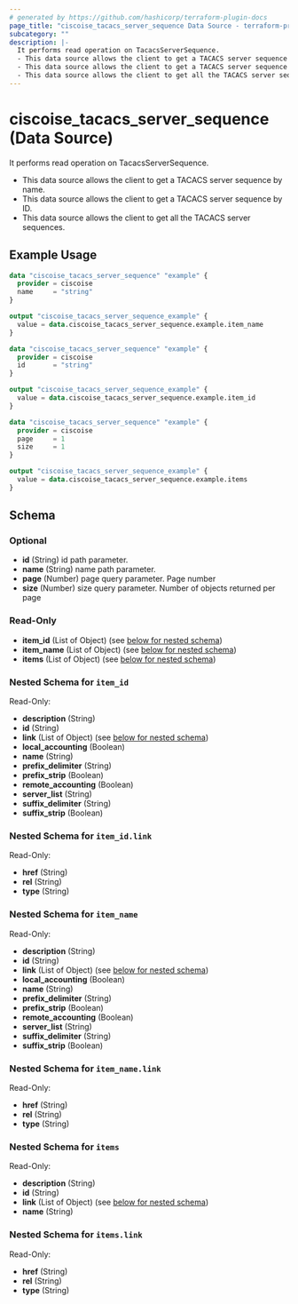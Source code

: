 ```yaml
---
# generated by https://github.com/hashicorp/terraform-plugin-docs
page_title: "ciscoise_tacacs_server_sequence Data Source - terraform-provider-ciscoise"
subcategory: ""
description: |-
  It performs read operation on TacacsServerSequence.
  - This data source allows the client to get a TACACS server sequence by name.
  - This data source allows the client to get a TACACS server sequence by ID.
  - This data source allows the client to get all the TACACS server sequences.
---
```


# ciscoise_tacacs_server_sequence (Data Source)

It performs read operation on TacacsServerSequence.

- This data source allows the client to get a TACACS server sequence by name.
- This data source allows the client to get a TACACS server sequence by ID.
- This data source allows the client to get all the TACACS server sequences.

## Example Usage

```terraform
data "ciscoise_tacacs_server_sequence" "example" {
  provider = ciscoise
  name     = "string"
}

output "ciscoise_tacacs_server_sequence_example" {
  value = data.ciscoise_tacacs_server_sequence.example.item_name
}

data "ciscoise_tacacs_server_sequence" "example" {
  provider = ciscoise
  id       = "string"
}

output "ciscoise_tacacs_server_sequence_example" {
  value = data.ciscoise_tacacs_server_sequence.example.item_id
}

data "ciscoise_tacacs_server_sequence" "example" {
  provider = ciscoise
  page     = 1
  size     = 1
}

output "ciscoise_tacacs_server_sequence_example" {
  value = data.ciscoise_tacacs_server_sequence.example.items
}
```

<!-- schema generated by tfplugindocs -->
## Schema

### Optional

- **id** (String) id path parameter.
- **name** (String) name path parameter.
- **page** (Number) page query parameter. Page number
- **size** (Number) size query parameter. Number of objects returned per page

### Read-Only

- **item_id** (List of Object) (see [below for nested schema](#nestedatt--item_id))
- **item_name** (List of Object) (see [below for nested schema](#nestedatt--item_name))
- **items** (List of Object) (see [below for nested schema](#nestedatt--items))

<a id="nestedatt--item_id"></a>
### Nested Schema for `item_id`

Read-Only:

- **description** (String)
- **id** (String)
- **link** (List of Object) (see [below for nested schema](#nestedobjatt--item_id--link))
- **local_accounting** (Boolean)
- **name** (String)
- **prefix_delimiter** (String)
- **prefix_strip** (Boolean)
- **remote_accounting** (Boolean)
- **server_list** (String)
- **suffix_delimiter** (String)
- **suffix_strip** (Boolean)

<a id="nestedobjatt--item_id--link"></a>
### Nested Schema for `item_id.link`

Read-Only:

- **href** (String)
- **rel** (String)
- **type** (String)



<a id="nestedatt--item_name"></a>
### Nested Schema for `item_name`

Read-Only:

- **description** (String)
- **id** (String)
- **link** (List of Object) (see [below for nested schema](#nestedobjatt--item_name--link))
- **local_accounting** (Boolean)
- **name** (String)
- **prefix_delimiter** (String)
- **prefix_strip** (Boolean)
- **remote_accounting** (Boolean)
- **server_list** (String)
- **suffix_delimiter** (String)
- **suffix_strip** (Boolean)

<a id="nestedobjatt--item_name--link"></a>
### Nested Schema for `item_name.link`

Read-Only:

- **href** (String)
- **rel** (String)
- **type** (String)



<a id="nestedatt--items"></a>
### Nested Schema for `items`

Read-Only:

- **description** (String)
- **id** (String)
- **link** (List of Object) (see [below for nested schema](#nestedobjatt--items--link))
- **name** (String)

<a id="nestedobjatt--items--link"></a>
### Nested Schema for `items.link`

Read-Only:

- **href** (String)
- **rel** (String)
- **type** (String)


